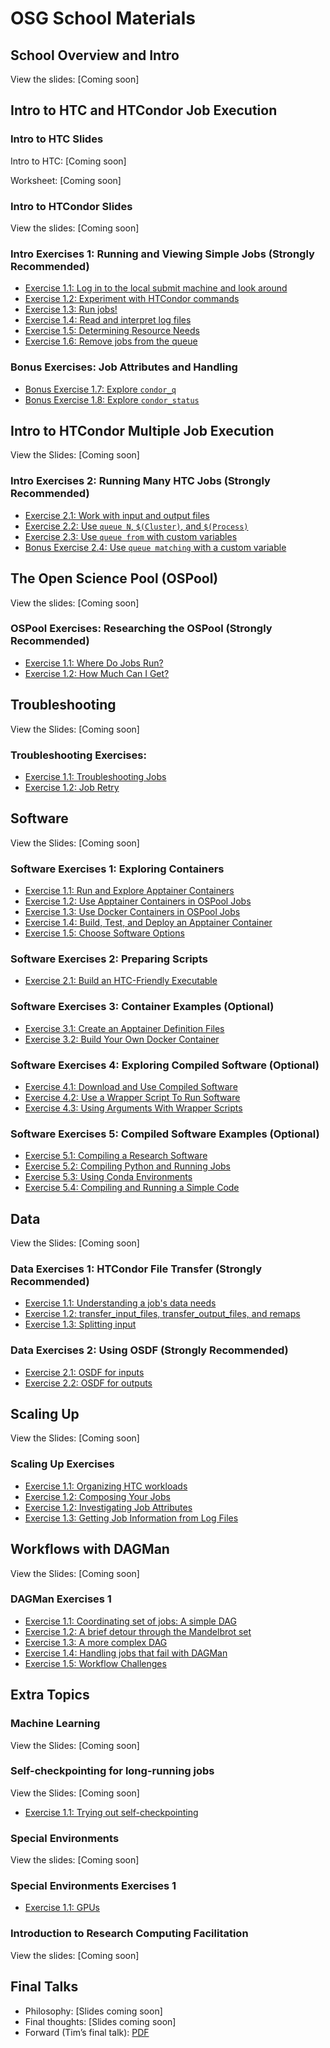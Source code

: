# OSG School Materials

## School Overview and Intro

View the slides: [Coming soon]
<!-- View the slides: [pdf](welcome/files/osgs24-day1-part1-welcome-timc.pdf) -->

## Intro to HTC and HTCondor Job Execution

### Intro to HTC Slides

Intro to HTC: [Coming soon]
<!-- Intro to HTC: [pptx](htcondor/osgschool24-htc-intro.pptx) -->

Worksheet: [Coming soon]
<!-- Worksheet: [pdf](htcondor/HTC-List-Of-Jobs.pdf) or [Google Drive](https://docs.google.com/presentation/d/1DnJMOuw0YjuVg70vCvafXlJUm4k5Ovv7Zd1SJbfk6hU/edit?usp=sharing) -->

### Intro to HTCondor Slides

View the slides: [Coming soon]
<!-- View the slides: [pdf](htcondor/files/osgus24-htc-htcondor.pdf) -->
<!-- [PowerPoint](htcondor/files/osgus22-htc-htcondor.pptx)) -->

### Intro Exercises 1: Running and Viewing Simple Jobs (Strongly Recommended)

- [Exercise 1.1: Log in to the local submit machine and look around](htcondor/part1-ex1-login.md)
- [Exercise 1.2: Experiment with HTCondor commands](htcondor/part1-ex2-commands.md)
- [Exercise 1.3: Run jobs!](htcondor/part1-ex3-jobs.md)
- [Exercise 1.4: Read and interpret log files](htcondor/part1-ex4-logs.md)
- [Exercise 1.5: Determining Resource Needs](htcondor/part1-ex5-request.md)
- [Exercise 1.6: Remove jobs from the queue](htcondor/part1-ex6-remove.md)

### Bonus Exercises: Job Attributes and Handling

- [Bonus Exercise 1.7: Explore `condor_q`](htcondor/part1-ex7-queue.md)
- [Bonus Exercise 1.8: Explore `condor_status`](htcondor/part1-ex8-status.md)

## Intro to HTCondor Multiple Job Execution

View the Slides: [Coming soon]
<!-- View the Slides: [pdf](htcondor/files/osgus24-htc-htcondor-multiple-jobs.pdf) -->

### Intro Exercises 2: Running Many HTC Jobs (Strongly Recommended)

- [Exercise 2.1: Work with input and output files](htcondor/part2-ex1-files.md)
- [Exercise 2.2: Use `queue N`, `$(Cluster)`, and `$(Process)`](htcondor/part2-ex2-queue-n.md)
- [Exercise 2.3: Use `queue from` with custom variables](htcondor/part2-ex3-queue-from.md)
- [Bonus Exercise 2.4: Use `queue matching` with a custom variable](htcondor/part2-ex4-queue-matching.md)

## The Open Science Pool (OSPool)

View the slides: [Coming soon]
<!-- View the slides: [pdf](osg/files/osgs24-day2-part1-osg-timc.pdf) -->

### OSPool Exercises: Researching the OSPool (Strongly Recommended)

- [Exercise 1.1: Where Do Jobs Run?](ospool/part1-ex1-where-run.md)
- [Exercise 1.2: How Much Can I Get?](ospool/part1-ex2-capacity.md)

## Troubleshooting

View the Slides: [Coming soon]
<!-- View the Slides: [pdf](troubleshooting/files/OSGUS2024_troubleshooting.pdf) [ppt](troubleshooting/files/OSGUS2024_troubleshooting.pptx) -->

### Troubleshooting Exercises: 

- [Exercise 1.1: Troubleshooting Jobs](troubleshooting/part1-ex1-troubleshooting.md)
- [Exercise 1.2: Job Retry](troubleshooting/part1-ex2-job-retry.md)

## Software

View the Slides: [Coming soon]
<!-- View the Slides: [pdf](software/files/osgs24-software.pdf), [pptx](software/files/osgs24-software.pptx) -->

### Software Exercises 1: Exploring Containers

- [Exercise 1.1: Run and Explore Apptainer Containers](software/part1-ex1-run-apptainer.md)
- [Exercise 1.2: Use Apptainer Containers in OSPool Jobs](software/part1-ex2-apptainer-jobs.md)
- [Exercise 1.3: Use Docker Containers in OSPool Jobs](software/part1-ex3-docker-jobs.md)
- [Exercise 1.4: Build, Test, and Deploy an Apptainer Container](software/part1-ex4-apptainer-build.md)
- [Exercise 1.5: Choose Software Options](software/part1-ex5-pick-an-option.md)

### Software Exercises 2: Preparing Scripts
- [Exercise 2.1: Build an HTC-Friendly Executable](software/part2-ex1-build-executable.md)

### Software Exercises 3: Container Examples (Optional)

- [Exercise 3.1: Create an Apptainer Definition Files](software/part3-ex1-apptainer-recipes.md)
- [Exercise 3.2: Build Your Own Docker Container](software/part3-ex2-docker-build.md)

### Software Exercises 4: Exploring Compiled Software (Optional)

- [Exercise 4.1: Download and Use Compiled Software](software/part4-ex1-download.md)
- [Exercise 4.2: Use a Wrapper Script To Run Software](software/part4-ex2-wrapper.md)
- [Exercise 4.3: Using Arguments With Wrapper Scripts](software/part4-ex3-arguments.md)

### Software Exercises 5: Compiled Software Examples (Optional)

- [Exercise 5.1: Compiling a Research Software](software/part5-ex1-prepackaged.md)
- [Exercise 5.2: Compiling Python and Running Jobs](software/part5-ex2-python.md)
- [Exercise 5.3: Using Conda Environments](software/part5-ex3-conda.md)
- [Exercise 5.4: Compiling and Running a Simple Code](software/part5-ex4-compiling.md)

## Data

View the Slides: [Coming soon]
<!-- View the slides: [pdf](data/files/osgus24-data.pdf) -->

### Data Exercises 1: HTCondor File Transfer (Strongly Recommended)

- [Exercise 1.1: Understanding a job's data needs](data/part1-ex1-data-needs.md)
- [Exercise 1.2: transfer\_input\_files, transfer\_output\_files, and remaps](data/part1-ex2-file-transfer.md)
- [Exercise 1.3: Splitting input](data/part1-ex3-blast-split.md)

### Data Exercises 2: Using OSDF (Strongly Recommended)

- [Exercise 2.1: OSDF for inputs](data/part2-ex1-osdf-inputs.md)
- [Exercise 2.2: OSDF for outputs](data/part2-ex2-osdf-outputs.md)

## Scaling Up

View the Slides: [Coming soon]
<!-- View the slides: [pptx](scaling/files/osgschool24-learning-scaling.pptx) -->

### Scaling Up Exercises

-   [Exercise 1.1: Organizing HTC workloads](scaling/part1-ex1-organization.md)
-   [Exercise 1.2: Composing Your Jobs](scaling/part2-ex1-composing-the-job.md)
-   [Exercise 1.2: Investigating Job Attributes](scaling/part1-ex2-job-attributes.md)
-   [Exercise 1.3: Getting Job Information from Log Files](scaling/part1-ex3-log-files.md)

## Workflows with DAGMan

View the Slides: [Coming soon]
<!-- View the slides: [pptx](workflows/files/osg24-dagman.pptx) -->

### DAGMan Exercises 1

- [Exercise 1.1: Coordinating set of jobs: A simple DAG](workflows/part1-ex1-simple-dag.md)
- [Exercise 1.2: A brief detour through the Mandelbrot set](workflows/part1-ex2-mandelbrot.md)
- [Exercise 1.3: A more complex DAG](workflows/part1-ex3-complex-dag.md)
- [Exercise 1.4: Handling jobs that fail with DAGMan](workflows/part1-ex4-failed-dag.md)
- [Exercise 1.5: Workflow Challenges](workflows/part1-ex5-challenges.md)

## Extra Topics

<!-- BEGIN EXTRA TOPICS THAT ARE NOT READY YET


### Containers (and GPUs?)

View the slides
([PDF](gpus/files/osgvsp21-gpus-containers.pdf),
[PowerPoint](gpus/files/osgvsp21-gpus-containers.pptx))

- [Exercise 1.1: Containers Overview](gpus/part1-ex1-containers-overview.md)
- [Exercise 1.2: Running a CPU job](gpus/part1-ex2-cpu-jobs.md)
- [Exercise 1.3: Running a GPU job](gpus/part1-ex3-gpu-jobs.md)

END EXTRA TOPICS THAT ARE NOT READY YET -->

### Machine Learning

View the Slides: [Coming soon]
<!-- View the slides: [pdf](ml/Throughput-ML-iross-OSGUS24.pdf) -->

### Self-checkpointing for long-running jobs

View the Slides: [Coming soon]
<!-- View the slides: [pdf](checkpoint/files/OSGUS2024_checkpointing.pdf) [ppt](checkpoint/files/OSGUS2024_checkpointing.pptx) -->

-   [Exercise 1.1: Trying out self-checkpointing](checkpoint/part1-ex1-checkpointing.md)

### Special Environments

View the slides: [Coming soon]

### Special Environments Exercises 1

- [Exercise 1.1: GPUs](special/part1-ex1-gpus.md)

### Introduction to Research Computing Facilitation

View the slides: [Coming soon]

## Final Talks

*   Philosophy: [Slides coming soon]
*   Final thoughts: [Slides coming soon]
*   Forward (Tim’s final talk):
    [PDF](final/files/osgs24-day5-part9-forward-timc.pdf)
